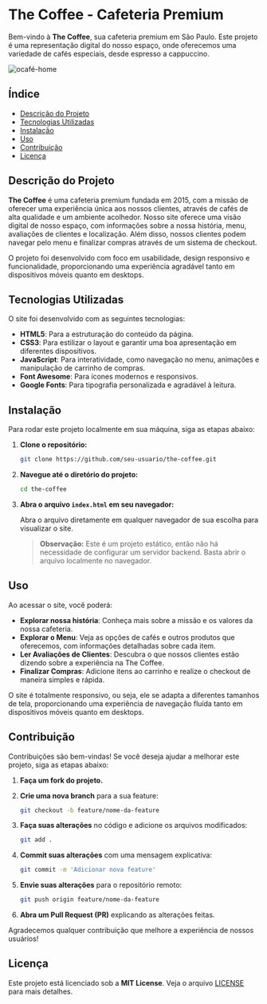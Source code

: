 # The Coffee - Cafeteria Premium

Bem-vindo à **The Coffee**, sua cafeteria premium em São Paulo. Este projeto é uma representação digital do nosso espaço, onde oferecemos uma variedade de cafés especiais, desde espresso a cappuccino.

![ocafé-home](https://github.com/user-attachments/assets/77a98484-d805-4f46-bee2-bb50bfc594c5)


## Índice

- [Descrição do Projeto](#descrição-do-projeto)
- [Tecnologias Utilizadas](#tecnologias-utilizadas)
- [Instalação](#instalação)
- [Uso](#uso)
- [Contribuição](#contribuição)
- [Licença](#licença)

## Descrição do Projeto

**The Coffee** é uma cafeteria premium fundada em 2015, com a missão de oferecer uma experiência única aos nossos clientes, através de cafés de alta qualidade e um ambiente acolhedor. Nosso site oferece uma visão digital de nosso espaço, com informações sobre a nossa história, menu, avaliações de clientes e localização. Além disso, nossos clientes podem navegar pelo menu e finalizar compras através de um sistema de checkout.

O projeto foi desenvolvido com foco em usabilidade, design responsivo e funcionalidade, proporcionando uma experiência agradável tanto em dispositivos móveis quanto em desktops.

## Tecnologias Utilizadas

O site foi desenvolvido com as seguintes tecnologias:

- **HTML5**: Para a estruturação do conteúdo da página.
- **CSS3**: Para estilizar o layout e garantir uma boa apresentação em diferentes dispositivos.
- **JavaScript**: Para interatividade, como navegação no menu, animações e manipulação de carrinho de compras.
- **Font Awesome**: Para ícones modernos e responsivos.
- **Google Fonts**: Para tipografia personalizada e agradável à leitura.

## Instalação

Para rodar este projeto localmente em sua máquina, siga as etapas abaixo:

1. **Clone o repositório:**

   ```bash
   git clone https://github.com/seu-usuario/the-coffee.git
   ```

2. **Navegue até o diretório do projeto:**

   ```bash
   cd the-coffee
   ```

3. **Abra o arquivo `index.html` em seu navegador:**

   Abra o arquivo diretamente em qualquer navegador de sua escolha para visualizar o site.

   > **Observação:** Este é um projeto estático, então não há necessidade de configurar um servidor backend. Basta abrir o arquivo localmente no navegador.

## Uso

Ao acessar o site, você poderá:

- **Explorar nossa história**: Conheça mais sobre a missão e os valores da nossa cafeteria.
- **Explorar o Menu**: Veja as opções de cafés e outros produtos que oferecemos, com informações detalhadas sobre cada item.
- **Ler Avaliações de Clientes**: Descubra o que nossos clientes estão dizendo sobre a experiência na The Coffee.
- **Finalizar Compras**: Adicione itens ao carrinho e realize o checkout de maneira simples e rápida.

O site é totalmente responsivo, ou seja, ele se adapta a diferentes tamanhos de tela, proporcionando uma experiência de navegação fluída tanto em dispositivos móveis quanto em desktops.

## Contribuição

Contribuições são bem-vindas! Se você deseja ajudar a melhorar este projeto, siga as etapas abaixo:

1. **Faça um fork do projeto.**

2. **Crie uma nova branch** para a sua feature:

   ```bash
   git checkout -b feature/nome-da-feature
   ```

3. **Faça suas alterações** no código e adicione os arquivos modificados:

   ```bash
   git add .
   ```

4. **Commit suas alterações** com uma mensagem explicativa:

   ```bash
   git commit -m 'Adicionar nova feature'
   ```

5. **Envie suas alterações** para o repositório remoto:

   ```bash
   git push origin feature/nome-da-feature
   ```

6. **Abra um Pull Request (PR)** explicando as alterações feitas.

Agradecemos qualquer contribuição que melhore a experiência de nossos usuários!

## Licença

Este projeto está licenciado sob a **MIT License**. Veja o arquivo [LICENSE](LICENSE) para mais detalhes.

